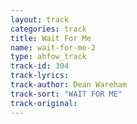 ```yaml
---
layout: track
categories: track
title: Wait For Me
name: wait-for-me-2
type: ahfow_track
track-id: 304
track-lyrics: 
track-author: Dean Wareham
track-sort: "WAIT FOR ME"
track-original: 
---
```

